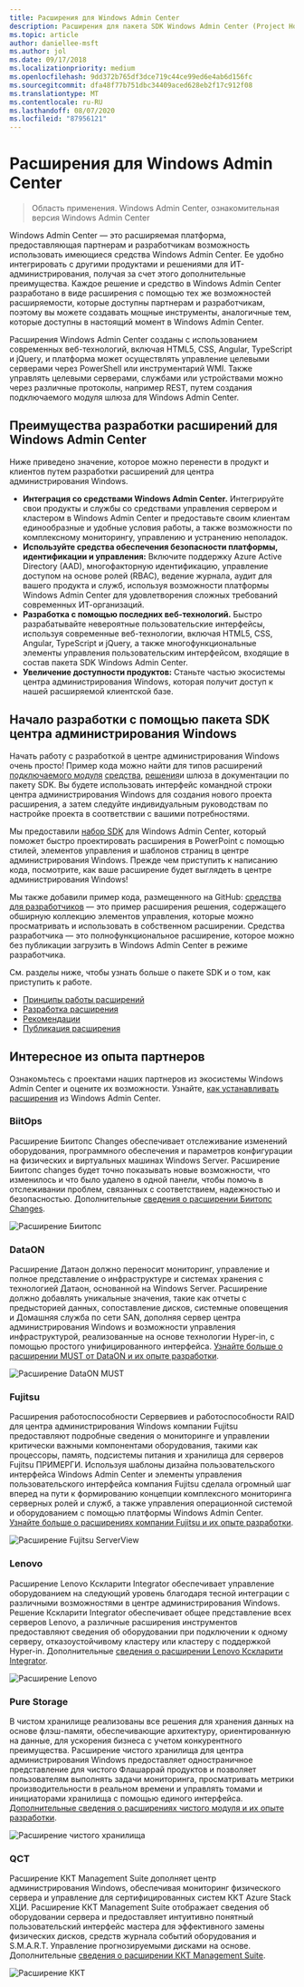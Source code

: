 ```yaml
---
title: Расширения для Windows Admin Center
description: Расширения для пакета SDK Windows Admin Center (Project Honolulu)
ms.topic: article
author: daniellee-msft
ms.author: jol
ms.date: 09/17/2018
ms.localizationpriority: medium
ms.openlocfilehash: 9dd372b765df3dce719c44ce99ed6e4ab6d156fc
ms.sourcegitcommit: dfa48f77b751dbc34409aced628eb2f17c912f08
ms.translationtype: MT
ms.contentlocale: ru-RU
ms.lasthandoff: 08/07/2020
ms.locfileid: "87956121"
---
```

# <a name="extensions-for-windows-admin-center"></a>Расширения для Windows Admin Center

>Область применения. Windows Admin Center, ознакомительная версия Windows Admin Center

Windows Admin Center — это расширяемая платформа, предоставляющая партнерам и разработчикам возможность использовать имеющиеся средства Windows Admin Center. Ее удобно интегрировать с другими продуктами и решениями для ИТ-администрирования, получая за счет этого дополнительные преимущества. Каждое решение и средство в Windows Admin Center разработано в виде расширения с помощью тех же возможностей расширяемости, которые доступны партнерам и разработчикам, поэтому вы можете создавать мощные инструменты, аналогичные тем, которые доступны в настоящий момент в Windows Admin Center.

Расширения Windows Admin Center созданы с использованием современных веб-технологий, включая HTML5, CSS, Angular, TypeScript и jQuery, и платформа может осуществлять управление целевыми серверами через PowerShell или инструментарий WMI. Также управлять целевыми серверами, службами или устройствами можно через различные протоколы, например REST, путем создания подключаемого модуля шлюза для Windows Admin Center.

## <a name="why-you-should-consider-developing-an-extension-for-windows-admin-center"></a>Преимущества разработки расширений для Windows Admin Center

Ниже приведено значение, которое можно перенести в продукт и клиентов путем разработки расширений для центра администрирования Windows.

- **Интеграция со средствами Windows Admin Center.** Интегрируйте свои продукты и службы со средствами управления сервером и кластером в Windows Admin Center и предоставьте своим клиентам единообразные и удобные условия работы, а также возможности по комплексному мониторингу, управлению и устранению неполадок.
- **Используйте средства обеспечения безопасности платформы, идентификации и управления:** Включите поддержку Azure Active Directory (AAD), многофакторную идентификацию, управление доступом на основе ролей (RBAC), ведение журнала, аудит для вашего продукта и служб, используя возможности платформы Windows Admin Center для удовлетворения сложных требований современных ИТ-организаций.
- **Разработка с помощью последних веб-технологий.** Быстро разрабатывайте невероятные пользовательские интерфейсы, используя современные веб-технологии, включая HTML5, CSS, Angular, TypeScript и jQuery, а также многофункциональные элементы управления пользовательским интерфейсом, входящие в состав пакета SDK Windows Admin Center.
- **Увеличение доступности продуктов:** Станьте частью экосистемы центра администрирования Windows, которая получит доступ к нашей расширяемой клиентской базе.

## <a name="start-developing-with-the-windows-admin-center-sdk"></a>Начало разработки с помощью пакета SDK центра администрирования Windows

Начать работу с разработкой в центре администрирования Windows очень просто!  Пример кода можно найти для типов расширений [подключаемого модуля](develop-gateway-plugin.md) [средства](develop-tool.md), [решения](develop-solution.md)и шлюза в документации по пакету SDK. Вы будете использовать интерфейс командной строки центра администрирования Windows для создания нового проекта расширения, а затем следуйте индивидуальным руководствам по настройке проекта в соответствии с вашими потребностями.

Мы предоставили [набор SDK](https://github.com/Microsoft/windows-admin-center-sdk/blob/master/WindowsAdminCenterDesignToolkit.zip) для Windows Admin Center, который поможет быстро проектировать расширения в PowerPoint с помощью стилей, элементов управления и шаблонов страниц в центре администрирования Windows. Прежде чем приступить к написанию кода, посмотрите, как ваше расширение будет выглядеть в центре администрирования Windows!

Мы также добавили пример кода, размещенного на GitHub: [средства для разработчиков](https://aka.ms/wacsdk) — это пример расширения решения, содержащего обширную коллекцию элементов управления, которые можно просматривать и использовать в собственном расширении. Средства разработчика — это полнофункциональное расширение, которое можно без публикации загрузить в Windows Admin Center в режиме разработчика.

См. разделы ниже, чтобы узнать больше о пакете SDK и о том, как приступить к работе.

- [Принципы работы расширений](understand-extensions.md)
- [Разработка расширения](developing-extensions.md)
- [Рекомендации](guides.md)
- [Публикация расширения](publish-extensions.md)

## <a name="partner-spotlight"></a>Интересное из опыта партнеров

Ознакомьтесь с проектами наших партнеров из экосистемы Windows Admin Center и оцените их возможности. Узнайте, [как устанавливать расширения](../configure/using-extensions.md) из Windows Admin Center.

### <a name="biitops"></a>BiitOps
Расширение Биитопс Changes обеспечивает отслеживание изменений оборудования, программного обеспечения и параметров конфигурации на физических и виртуальных машинах Windows Server. Расширение Биитопс changes будет точно показывать новые возможности, что изменилось и что было удалено в одной панели, чтобы помочь в отслеживании проблем, связанных с соответствием, надежностью и безопасностью. Дополнительные [сведения о расширении Биитопс Changes](case-studies/biitops.md).

![Расширение Биитопс](../media/extensibility-overview/biitops-1.png)

### <a name="dataon"></a>DataON

Расширение Датаон должно переносит мониторинг, управление и полное представление о инфраструктуре и системах хранения с технологией Датаон, основанной на Windows Server. Расширение должно добавлять уникальные значения, такие как отчеты с предысторией данных, сопоставление дисков, системные оповещения и Домашняя служба по сети SAN, дополняя сервер центра администрирования Windows и возможности управления инфраструктурой, реализованные на основе технологии Hyper-in, с помощью простого унифицированного интерфейса. [Узнайте больше о расширении MUST от DataON и их опыте разработки](case-studies/dataon.md).

![Расширение DataON MUST](../media/extensibility-overview/dataon-must-extension.png)

### <a name="fujitsu"></a>Fujitsu

Расширения работоспособности Сервервиев и работоспособности RAID для центра администрирования Windows компании Fujitsu предоставляют подробные сведения о мониторинге и управлении критически важными компонентами оборудования, такими как процессоры, память, подсистемы питания и хранилища для серверов Fujitsu ПРИМЕРГИ. Используя шаблоны дизайна пользовательского интерфейса Windows Admin Center и элементы управления пользовательского интерфейса компания Fujitsu сделала огромный шаг вперед на пути к формированию концепции комплексного мониторинга серверных ролей и служб, а также управления операционной системой и оборудованием с помощью платформы Windows Admin Center. [Узнайте больше о расширениях компании Fujitsu и их опыте разработки](case-studies/fujitsu.md).

![Расширение Fujitsu ServerView](../media/extensibility-overview/fujitsu-serverview-extension.png)

### <a name="lenovo"></a>Lenovo

Расширение Lenovo Кскларити Integrator обеспечивает управление оборудованием на следующий уровень благодаря тесной интеграции с различными возможностями в центре администрирования Windows. Решение Кскларити Integrator обеспечивает общее представление всех серверов Lenovo, а различные расширения инструментов предоставляют сведения об оборудовании при подключении к одному серверу, отказоустойчивому кластеру или кластеру с поддержкой Hyper-in. Дополнительные [сведения о расширении Lenovo Кскларити Integrator](case-studies/lenovo.md).

![Расширение Lenovo](../media/extensibility-overview/lenovo-extension.png)

### <a name="pure-storage"></a>Pure Storage

В чистом хранилище реализованы все решения для хранения данных на основе флэш-памяти, обеспечивающие архитектуру, ориентированную на данные, для ускорения бизнеса с учетом конкурентного преимущества. Расширение чистого хранилища для центра администрирования Windows предоставляет одностраничное представление для чистого Флашаррай продуктов и позволяет пользователям выполнять задачи мониторинга, просматривать метрики производительности в реальном времени и управлять томами и инициаторами хранилища с помощью единого интерфейса. [Дополнительные сведения о расширениях чистого модуля и их опыте разработки](case-studies/purestorage.md).

![Расширение чистого хранилища](../media/extensibility-overview/purestorage-extension.png)

### <a name="qct"></a>QCT

Расширение ККТ Management Suite дополняет центр администрирования Windows, обеспечивая мониторинг физического сервера и управление для сертифицированных систем ККТ Azure Stack ХЦИ. Расширение ККТ Management Suite отображает сведения об оборудовании сервера и предоставляет интуитивно понятный пользовательский интерфейс мастера для эффективного замены физических дисков, средств журнала событий оборудования и S.M.A.R.T. Управление прогнозируемыми дисками на основе. Дополнительные [сведения о расширении ККТ Management Suite](case-studies/qct.md).

![Расширение ККТ](../media/extensibility-overview/qct-extension.png)